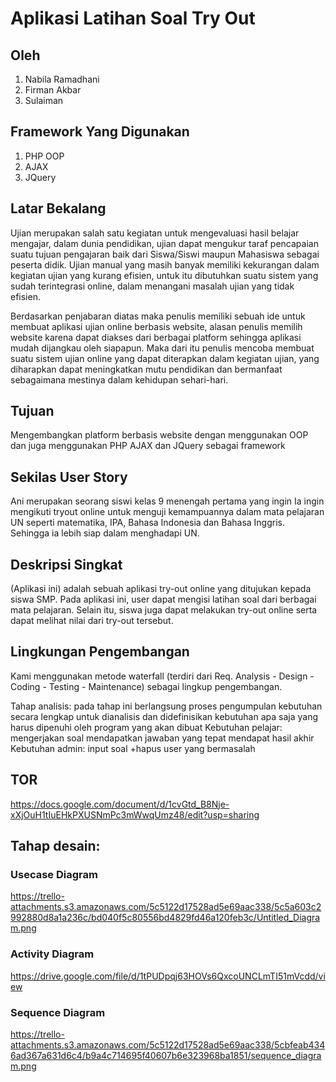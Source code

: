 # Aplikasi Latihan Soal Try Out

## Oleh
1. Nabila Ramadhani
2. Firman Akbar
3. Sulaiman

## Framework Yang Digunakan
1. PHP OOP
2. AJAX
3. JQuery

## Latar Bekalang 


Ujian merupakan salah satu kegiatan untuk mengevaluasi hasil belajar mengajar, dalam dunia pendidikan, ujian dapat mengukur taraf pencapaian suatu tujuan pengajaran baik dari Siswa/Siswi maupun Mahasiswa sebagai peserta didik. Ujian manual yang masih banyak memiliki kekurangan dalam kegiatan ujian yang kurang efisien, untuk itu dibutuhkan suatu sistem yang sudah terintegrasi online, dalam menangani masalah ujian yang tidak efisien.

Berdasarkan penjabaran diatas maka penulis memiliki sebuah ide untuk membuat aplikasi ujian online berbasis website, alasan penulis memilih website karena dapat diakses dari berbagai platform sehingga aplikasi mudah dijangkau oleh siapapun. Maka dari itu penulis mencoba membuat suatu sistem ujian online yang dapat diterapkan dalam kegiatan ujian, yang diharapkan dapat meningkatkan mutu pendidikan dan bermanfaat sebagaimana mestinya dalam kehidupan sehari-hari.

## Tujuan
Mengembangkan platform berbasis website dengan menggunakan OOP dan juga menggunakan PHP AJAX dan JQuery sebagai framework

## Sekilas User Story
Ani merupakan seorang siswi kelas 9 menengah pertama yang ingin Ia ingin mengikuti tryout online untuk menguji kemampuannya dalam mata pelajaran UN seperti matematika, IPA, Bahasa Indonesia dan Bahasa Inggris. Sehingga ia lebih siap dalam menghadapi UN. 

## Deskripsi Singkat
(Aplikasi ini) adalah sebuah aplikasi try-out online yang ditujukan kepada siswa SMP. Pada aplikasi ini, user dapat mengisi latihan soal dari berbagai mata pelajaran. Selain itu, siswa juga dapat melakukan try-out online serta dapat melihat nilai dari try-out tersebut.

## Lingkungan Pengembangan
Kami menggunakan metode waterfall (terdiri dari Req. Analysis - Design - Coding - Testing - Maintenance) sebagai
lingkup pengembangan. 

Tahap analisis: pada tahap ini berlangsung proses pengumpulan kebutuhan secara lengkap untuk dianalisis dan didefinisikan kebutuhan apa saja yang harus dipenuhi oleh program yang akan dibuat
        Kebutuhan pelajar: mengerjakan soal
                           mendapatkan jawaban yang tepat
                           mendapat hasil akhir
        Kebutuhan admin:  input soal
                          +hapus user yang bermasalah
                          
## TOR
https://docs.google.com/document/d/1cvGtd_B8Nje-xXjOuH1tIuEHkPXUSNmPc3mWwqUmz48/edit?usp=sharing



## Tahap desain:
### Usecase Diagram
https://trello-attachments.s3.amazonaws.com/5c5122d17528ad5e69aac338/5c5a603c2992880d8a1a236c/bd040f5c80556bd4829fd46a120feb3c/Untitled_Diagram.png

### Activity Diagram
https://drive.google.com/file/d/1tPUDpqj63HOVs6QxcoUNCLmTI51mVcdd/view

### Sequence Diagram
https://trello-attachments.s3.amazonaws.com/5c5122d17528ad5e69aac338/5cbfeab4346ad367a631d6c4/b9a4c714695f40607b6e323968ba1851/sequence_diagram.png

                          
                           
